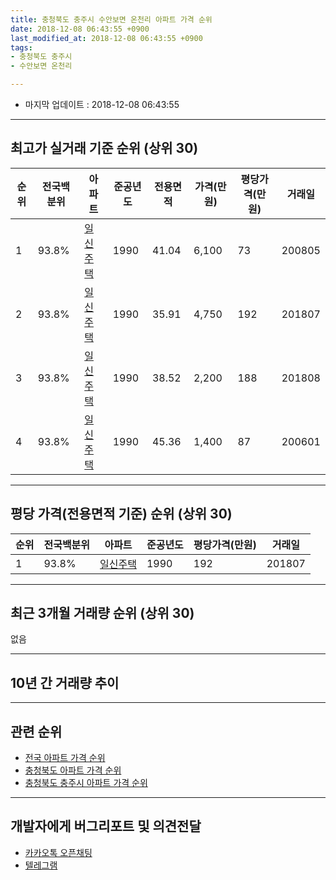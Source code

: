 ```yaml
---
title: 충청북도 충주시 수안보면 온천리 아파트 가격 순위
date: 2018-12-08 06:43:55 +0900
last_modified_at: 2018-12-08 06:43:55 +0900
tags:
- 충청북도 충주시
- 수안보면 온천리

---
```


* 마지막 업데이트 : 2018-12-08 06:43:55

---

## 최고가 실거래 기준 순위 (상위 30)


|순위|전국백분위|아파트|준공년도|전용면적|가격(만원)|평당가격(만원)|거래일|
|---|---|---|---|---|---|---|---|
|1|93.8%|[일신주택](https://search.naver.com/search.naver?query=%EC%B6%A9%EC%B2%AD%EB%B6%81%EB%8F%84+%EC%B6%A9%EC%A3%BC%EC%8B%9C+%EC%88%98%EC%95%88%EB%B3%B4%EB%A9%B4+%EC%98%A8%EC%B2%9C%EB%A6%AC+%EC%9D%BC%EC%8B%A0%EC%A3%BC%ED%83%9D)|1990|41.04|6,100|73|200805|
|2|93.8%|[일신주택](https://search.naver.com/search.naver?query=%EC%B6%A9%EC%B2%AD%EB%B6%81%EB%8F%84+%EC%B6%A9%EC%A3%BC%EC%8B%9C+%EC%88%98%EC%95%88%EB%B3%B4%EB%A9%B4+%EC%98%A8%EC%B2%9C%EB%A6%AC+%EC%9D%BC%EC%8B%A0%EC%A3%BC%ED%83%9D)|1990|35.91|4,750|192|201807|
|3|93.8%|[일신주택](https://search.naver.com/search.naver?query=%EC%B6%A9%EC%B2%AD%EB%B6%81%EB%8F%84+%EC%B6%A9%EC%A3%BC%EC%8B%9C+%EC%88%98%EC%95%88%EB%B3%B4%EB%A9%B4+%EC%98%A8%EC%B2%9C%EB%A6%AC+%EC%9D%BC%EC%8B%A0%EC%A3%BC%ED%83%9D)|1990|38.52|2,200|188|201808|
|4|93.8%|[일신주택](https://search.naver.com/search.naver?query=%EC%B6%A9%EC%B2%AD%EB%B6%81%EB%8F%84+%EC%B6%A9%EC%A3%BC%EC%8B%9C+%EC%88%98%EC%95%88%EB%B3%B4%EB%A9%B4+%EC%98%A8%EC%B2%9C%EB%A6%AC+%EC%9D%BC%EC%8B%A0%EC%A3%BC%ED%83%9D)|1990|45.36|1,400|87|200601|


---

## 평당 가격(전용면적 기준) 순위 (상위 30)


|순위|전국백분위|아파트|준공년도|평당가격(만원)|거래일|
|---|---|---|---|---|---|
|1|93.8%|[일신주택](https://search.naver.com/search.naver?query=%EC%B6%A9%EC%B2%AD%EB%B6%81%EB%8F%84+%EC%B6%A9%EC%A3%BC%EC%8B%9C+%EC%88%98%EC%95%88%EB%B3%B4%EB%A9%B4+%EC%98%A8%EC%B2%9C%EB%A6%AC+%EC%9D%BC%EC%8B%A0%EC%A3%BC%ED%83%9D)|1990|192|201807|


---

## 최근 3개월 거래량 순위 (상위 30)

없음

---

## 10년 간 거래량 추이


<div style="width:100%;">
    <canvas id="deal_progress" height="250"></canvas>
</div>

<script>
new Chart(document.getElementById("deal_progress"), {
    type: 'line',
    data: {
        labels: ['200812','200901','200902','200903','200904','200905','200906','200907','200908','200909','200910','200911','200912','201001','201002','201003','201004','201005','201006','201007','201008','201009','201010','201011','201012','201101','201102','201103','201104','201105','201106','201107','201108','201109','201110','201111','201112','201201','201202','201203','201204','201205','201206','201207','201208','201209','201210','201211','201212','201301','201302','201303','201304','201305','201306','201307','201308','201309','201310','201311','201312','201401','201402','201403','201404','201405','201406','201407','201408','201409','201410','201411','201412','201501','201502','201503','201504','201505','201506','201507','201508','201509','201510','201511','201512','201601','201602','201603','201604','201605','201606','201607','201608','201609','201610','201611','201612','201701','201702','201703','201704','201705','201706','201707','201708','201709','201710','201711','201712','201801','201802','201803','201804','201805','201806','201807','201808','201809','201810','201811','201812'],
        datasets: [{
            label: '실거래 수',
            pointRadius: 1,
            data: [0, 0, 0, 0, 0, 0, 0, 0, 0, 0, 0, 0, 0, 0, 0, 0, 0, 0, 0, 0, 0, 0, 0, 1, 0, 0, 0, 0, 0, 0, 0, 0, 0, 0, 0, 0, 0, 0, 0, 0, 0, 0, 0, 0, 0, 0, 0, 0, 0, 0, 0, 0, 0, 0, 0, 0, 0, 0, 0, 1, 0, 0, 0, 0, 0, 0, 0, 0, 0, 0, 0, 0, 0, 0, 0, 0, 0, 0, 0, 0, 0, 0, 0, 0, 0, 0, 0, 0, 0, 0, 0, 0, 0, 1, 0, 0, 0, 0, 0, 0, 0, 0, 0, 0, 0, 0, 1, 1, 0, 0, 0, 0, 0, 0, 0, 5, 1, 0, 0, 0, 0],
            borderColor: "rgba(255, 201, 14, 1)",
            backgroundColor: "rgba(255, 201, 14, 0.5)",
            fill: true,
        }]
    },
    options: {
        responsive: true,
        title: {
            display: true,
            text: '10년간 거래량 추이'
        },
        tooltips: {
            mode: 'index',
            intersect: false,
        },
        hover: {
            mode: 'nearest',
            intersect: true
        },
        scales: {
            xAxes: [{
                display: true,
                scaleLabel: {
                    display: true,
                    labelString: '년/월'
                }
            }],
            yAxes: [{
                display: true,
                ticks: {
                    suggestedMin: 0,
                },
                scaleLabel: {
                    display: true,
                    labelString: '실거래 수'
                }
            }]
        }
    }
});

</script>


---

## 관련 순위

- [전국 아파트 가격 순위](https://inasie.github.io/apt-ranking/전국)
- [충청북도 아파트 가격 순위](https://inasie.github.io/apt-ranking/충청북도)
- [충청북도 충주시 아파트 가격 순위](https://inasie.github.io/apt-ranking/충청북도-충주시)


---

## 개발자에게 버그리포트 및 의견전달

- [카카오톡 오픈채팅](https://open.kakao.com/o/gLJUAP4)
- [텔레그램](https://t.me/inasie)

